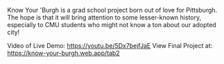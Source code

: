 Know Your 'Burgh is a grad school project born out of love for Pittsburgh. The hope is that it will bring attention to some lesser-known history, especially to CMU students who might not know a ton about our adopted city! 

Video of Live Demo: https://youtu.be/5Dx7bejfJaE
View Final Project at: https://know-your-burgh.web.app/tab2
